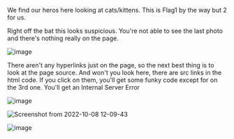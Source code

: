 We find our heros here looking at cats/kittens. This is Flag1 by the way but 2 for us.

Right off the bat this looks suspicious. You're not able to see the last photo and there's nothing really on the page.

![image](https://user-images.githubusercontent.com/113462727/194684924-67198ed7-3147-490a-96ac-11f058af320f.png)


There aren't any hyperlinks just on the page, so the next best thing is to look at the page source. And won't you look here, there are src links in the html code. If you click on them, you'll get some funky code except for on the 3rd one. You'll get an Internal Server Error

![image](https://user-images.githubusercontent.com/113462727/194685198-937be1be-9426-440c-bd16-1c46e655cc9c.png)

![Screenshot from 2022-10-08 12-09-43](https://user-images.githubusercontent.com/113462727/194685216-457f9f56-46b6-4cc2-a7d2-a3678f141662.png)

![image](https://user-images.githubusercontent.com/113462727/194685228-f5d38acb-30b9-4a86-a34f-d9504ac3203b.png)
